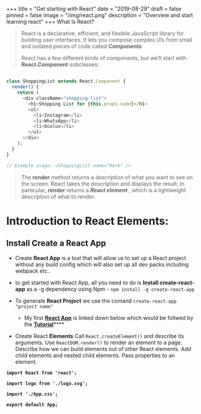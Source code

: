 +++
title = "Get starting with React"
date = "2019-08-29"
draft = false
pinned = false
image = "/img/react.png"
description = "Overview and start learning react"
+++
What Is React?

> React is a declarative, efficient, and flexible JavaScript library for building user interfaces. It lets you compose complex UIs from small and isolated pieces of code called **Components**
>
> React has a few different kinds of components, but we’ll start with **React.Component** subclasses:

## 

```javascript
class ShoppingList extends React.Component {
  render() {
    return (
      <div className="shopping-list">
        <h1>Shopping List for {this.props.name}</h1>
        <ul>
          <li>Instagram</li>
          <li>WhatsApp</li>
          <li>Oculus</li>
        </ul>
      </div>
    );
  }
}

// Example usage: <ShoppingList name="Mark" />
```

> The **render** method returns a  _description_ of what you want to see on the screen. React takes the description and displays the result. In particular, **render** returns a  _**React element**_ , which is a lightweight description of what to render.

# Introduction to React Elements: 

## Install Create a React App

* Create **React App** is a tool that will allow us to set up a React project without any build config which will also set up all dev packs including webpack etc..
* to get started with React App, all you need to do is **Install create-react-app** as a -g dependency using Npm
  \- `npm install -g create-react-app `
* To generate  **React Project** we use the comand `create-react-app "project name"`
  *  My first [**React App**](https://github.com/chiarabdy/react-ll) is linked down below which would be follwed by the [**Tutorial**](https://reactjs.org/tutorial/tutorial.html)****

* Create React **Elements**
  Call `React.createElement()` and describe its arguments.
  Use `ReactDOM.render()` to render an element to a page.
  Describe how we can build elements out of other React elements.
  Add child elements and nested child elements.
  Pass properties to an element.

**`import React from 'react';`**`
`

**`import logo from './logo.svg';`**`
`

**`import './App.css';`**

**`export default App;`**
